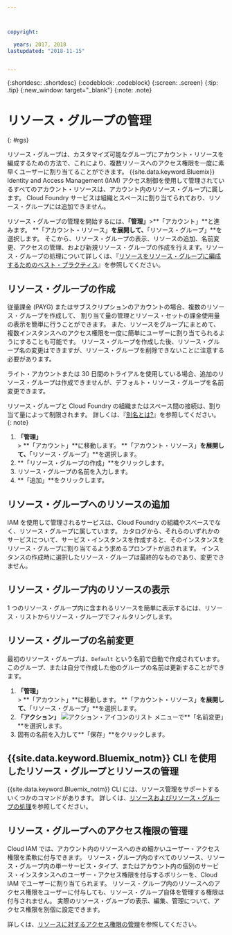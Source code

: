 ```yaml
---



copyright:

  years: 2017, 2018
lastupdated: "2018-11-15"


---
```


{:shortdesc: .shortdesc}
{:codeblock: .codeblock}
{:screen: .screen}
{:tip: .tip}
{:new_window: target="_blank"}
{:note: .note}

# リソース・グループの管理
{: #rgs}

リソース・グループは、カスタマイズ可能なグループにアカウント・リソースを編成するための方法で、これにより、複数リソースへのアクセス権限を一度に素早くユーザーに割り当てることができます。 {{site.data.keyword.Bluemix}} Identity and Access Management (IAM) アクセス制御を使用して管理されているすべてのアカウント・リソースは、アカウント内のリソース・グループに属します。 Cloud Foundry サービスは組織とスペースに割り当てられており、リソース・グループには追加できません。

リソース・グループの管理を開始するには、**「管理」**&gt;**「アカウント」**と進みます。 **「アカウント・リソース」**を展開して、**「リソース・グループ」**を選択します。 そこから、リソース・グループの表示、リソースの追加、名前変更、アクセスの管理、および新規リソース・グループの作成を行えます。リソース・グループの処理について詳しくは、『[リソースをリソース・グループに編成するためのベスト・プラクティス](/docs/resources/bestpractice_rgs.html#bp_resourcegroups)』を参照してください。


## リソース・グループの作成

従量課金 (PAYG) またはサブスクリプションのアカウントの場合、複数のリソース・グループを作成して、 割り当て量の管理とリソース・セットの課金使用量の表示を簡単に行うことができます。 また、リソースをグループにまとめて、複数インスタンスへのアクセス権限を一度に簡単にユーザーに割り当てられるようにすることも可能です。 リソース・グループを作成した後、リソース・グループ名の変更はできますが、リソース・グループを削除できないことに注意する必要があります。

ライト・アカウントまたは 30 日間のトライアルを使用している場合、追加のリソース・グループは作成できませんが、デフォルト・リソース・グループを名前変更できます。

リソース・グループと Cloud Foundry の組織またはスペース間の接続は、割り当て量によって制限されます。 詳しくは、『[別名とは?](/docs/resources/connecting_apps.html#what_is_alias)』を参照してください。
{: note}

1. **「管理」** &gt; **「アカウント」**に移動します。 **「アカウント・リソース」**を展開して、**「リソース・グループ」**を選択します。 
2. **「リソース・グループの作成」**をクリックします。
3. リソース・グループの名前を入力します。
4. **「追加」**をクリックします。

## リソース・グループへのリソースの追加

IAM を使用して管理されるサービスは、Cloud Foundry の組織やスペースでなく、リソース・グループに属しています。 カタログから、それらのいずれかのサービスについて、サービス・インスタンスを作成すると、そのインスタンスをリソース・グループに割り当てるよう求めるプロンプトが出されます。 インスタンスの作成時に選択したリソース・グループは最終的なものであり、変更できません。

## リソース・グループ内のリソースの表示

1 つのリソース・グループ内に含まれるリソースを簡単に表示するには、リソース・リストからリソース・グループでフィルタリングします。

## リソース・グループの名前変更

最初のリソース・グループは、`Default` という名前で自動で作成されています。 このグループ、または自分で作成した他のグループの名前は更新することができます。

1. **「管理」** &gt; **「アカウント」**に移動します。 **「アカウント・リソース」**を展開して、**「リソース・グループ」**を選択します。 
2. **「アクション」** ![アクション・アイコンのリスト](../icons/action-menu-icon.svg) メニューで**「名前変更」**を選択します。
3. 固有の名前を入力して**「保存」**をクリックします。

## {{site.data.keyword.Bluemix_notm}} CLI を使用したリソース・グループとリソースの管理

{{site.data.keyword.Bluemix_notm}} CLI には、リソース管理をサポートするいくつかのコマンドがあります。 詳しくは、[リソースおよびリソース・グループの処理](/docs/cli/reference/ibmcloud/cli_resource_group.html#ibmcloud_commands_resource)を参照してください。

## リソース・グループへのアクセス権限の管理

Cloud IAM では、アカウント内のリソースへのきめ細かいユーザー・アクセス権限を柔軟に付与できます。 リソース・グループ内のすべてのリソース、リソース・グループ内の単一サービス・タイプ、またはアカウント内の個別のサービス・インスタンスへのユーザー・アクセス権限を付与するポリシーを、Cloud IAM でユーザーに割り当てられます。 リソース・グループ内のリソースへのアクセス権限をユーザーに付与しても、リソース・グループ自体を管理する権限は付与されません。 実際のリソース・グループの表示、編集、管理について、アクセス権限を別個に設定できます。

詳しくは、[リソースに対するアクセス権限の管理](/docs/iam/mngiam.html#iammanidaccser)を参照してください。
